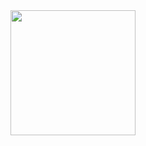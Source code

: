 <div align="center"> 

<img src="https://files.catbox.moe/zdowt7.png" width="200" height="200" />

</div> 
